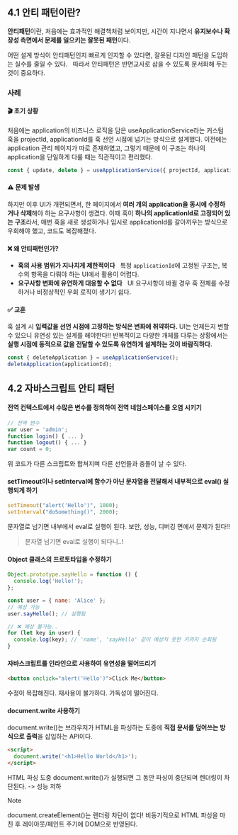 ## 4.1 안티 패턴이란?
**안티패턴**이란, 처음에는 효과적인 해결책처럼 보이지만,
시간이 지나면서 **유지보수나 확장성 측면에서 문제를 일으키는 잘못된 패턴**이다.

어떤 설계 방식이 안티패턴인지 빠르게 인지할 수 있다면, 잘못된 디자인 패턴을 도입하는 실수를 줄일 수 있다.  
따라서 안티패턴은 반면교사로 삼을 수 있도록 문서화해 두는 것이 중요하다.

### 사례
#### 🎬 초기 상황
처음에는 application의 비즈니스 로직을 담은 useApplicationService라는 커스텀 훅을 projectId, applicationId를 훅 선언 시점에 넘기는 방식으로 설계했다. 이전에는 application 관리 페이지가 따로 존재하였고, 그렇기 때문에 이 구조는 하나의 application을 단일하게 다룰 때는 직관적이고 편리했다.

```js
const { update, delete } = useApplicationService({ projectId, applicationId });
```

#### ⚠️ 문제 발생
하지만 이후 UI가 개편되면서, 한 페이지에서 **여러 개의 application을 동시에 수정하거나 삭제**해야 하는 요구사항이 생겼다.
이때 훅이 **하나의 applicationId로 고정되어 있는 구조**라서, 매번 훅을 새로 생성하거나 임시로 applicationId를 갈아끼우는 방식으로 우회해야 했고, 코드도 복잡해졌다.

#### ❌ 왜 안티패턴인가?
- **훅의 사용 범위가 지나치게 제한적이다**
  특정 `applicationId`에 고정된 구조는, 복수의 항목을 다뤄야 하는 UI에서 활용이 어렵다.
- **요구사항 변화에 유연하게 대응할 수 없다**
  UI 요구사항이 바뀔 경우 훅 전체를 수정하거나 비정상적인 우회 로직이 생기기 쉽다.

#### ✅ 교훈
훅 설계 시 **입력값을 선언 시점에 고정하는 방식은 변화에 취약하다.** 
UI는 언제든지 변할 수 있으니 유연성 있는 설계를 해야한다!!
반복적이고 다양한 개체를 다루는 상황에서는 **실행 시점에 동적으로 값을 전달할 수 있도록 유연하게 설계하는 것이 바람직하다.**

```js
const { deleteApplication } = useApplicationService();
deleteApplication(applicationId);
```

## 4.2 자바스크립트 안티 패턴
#### 전역 컨텍스트에서 수많은 변수를 정의하여 전역 네임스페이스를 오염 시키기
 ```js
// 전역 변수
var user = 'admin';
function login() { ... }
function logout() { ... }
var count = 0;
```
위 코드가 다른 스크립트와 합쳐지며 다른 선언들과 충돌이 날 수 있다.

#### setTimeout이나 setInterval에 함수가 아닌 문자열을 전달해서 내부적으로 eval() 실행되게 하기
```js
setTimeout("alert('Hello')", 1000);
setInterval("doSomething()", 2000);
```
문자열로 넘기면 내부에서 eval로 실행이 된다.
보안, 성능, 디버깅 면에서 문제가 된다!!

> 문자열 넘기면 eval로 실행이 되다니..!

#### Object 클래스의 프로토타입을 수정하기
```js
Object.prototype.sayHello = function () {
  console.log('Hello!');
};

const user = { name: 'Alice' };
// 예상 가능
user.sayHello(); // 실행됨

// ❌ 예상 불가능..
for (let key in user) {
  console.log(key); // 'name', 'sayHello' 같이 예상치 못한 키까지 순회됨
}
```

#### 자바스크립트를 인라인으로 사용하여 유연성을 떨어뜨리기
```html
<button onclick="alert('Hello')">Click Me</button>
```
수정이 복잡해진다. 재사용이 불가하다. 가독성이 떨어진다.

#### document.write 사용하기
document.write()는 브라우저가 HTML을 파싱하는 도중에 **직접 문서를 덮어쓰는 방식으로 출력**을 삽입하는 API이다.

```html
<script>
  document.write('<h1>Hello World</h1>');
</script>
```

HTML 파싱 도중 document.write()가 실행되면 그 동안 파싱이 중단되며 렌더링이 차단된다. -> 성능 저하

> [!NOTE]
> document.createElement()는 렌더링 차단이 없다!
비동기적으로 HTML 파싱을 마친 후 레이아웃/페인트 주기에 DOM으로 반영된다.